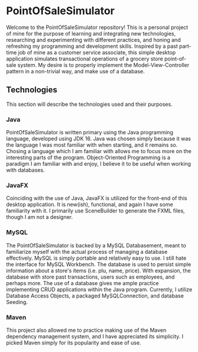 # PointOfSaleSimulator

Welcome to the PointOfSaleSimulator repository! This is a personal project of mine for the purpose of learning and integrating new technologies, 
researching and experimenting with different practices, and honing and refreshing my programming and development skills. Inspired by a past 
part-time job of mine as a customer service associate, this simple desktop application simulates transactional operations of a grocery store
point-of-sale system. My desire is to properly implement the Model-View-Controller pattern in a non-trivial way, and make use of a database. 
  
## Technologies  
This section will describe the technologies used and their purposes. 

### Java
PointOfSaleSimulator is written primary using the Java programming language, developed using JDK 16. Java was chosen simply because it was the language I was 
most familiar with when starting, and it remains so. Chosing a language which I am familiar with allows me to focus more on the interesting parts of the program.
Object-Oriented Programming is a paradigm I am familiar with and enjoy, I believe it to be useful when working with databases. 

### JavaFX
Coinciding with the use of Java, JavaFX is utilized for the front-end of this desktop application. It is new(ish), functional, and again I have some familiarity with it.
I primarily use SceneBuilder to generate the FXML files, though I am not a designer. 

### MySQL 
The PointOfSaleSimulator is backed by a MySQL Databasement, meant to familiarize myself with the actual process of managing a database effectively. 
MySQL is simply portable and relatively easy to use. I still hate the interface for MySQL Workbench. The database is used to persist simple information
about a store's items (i.e. plu, name, price). With expansion, the database with store past transactions, users such as employees, and perhaps more. 
The use of a database gives me ample practice implementing CRUD applications within the Java program. Currently, I utilize Database Access Objects, 
a packaged MySQLConnection, and database Seeding. 

### Maven 
This project also allowed me to practice making use of the Maven dependency management system, and I have appreciated its simplicity. I picked Maven 
simply for its popularity and ease of use.
